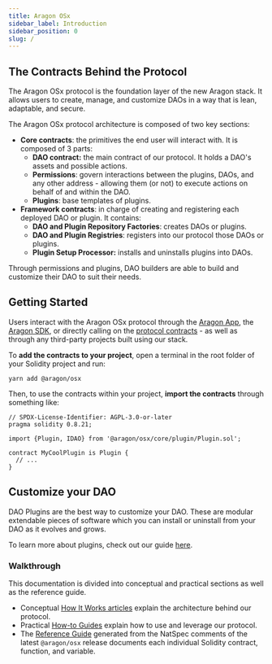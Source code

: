 ```yaml
---
title: Aragon OSx
sidebar_label: Introduction
sidebar_position: 0
slug: /
---
```


## The Contracts Behind the Protocol

The Aragon OSx protocol is the foundation layer of the new Aragon stack. It allows users to create, manage, and customize DAOs in a way that is lean, adaptable, and secure.

The Aragon OSx protocol architecture is composed of two key sections:

- **Core contracts**: the primitives the end user will interact with. It is composed of 3 parts:
  - **DAO contract:** the main contract of our protocol. It holds a DAO's assets and possible actions.
  - **Permissions**: govern interactions between the plugins, DAOs, and any other address - allowing them (or not) to execute actions on behalf of and within the DAO.
  - **Plugins**: base templates of plugins.
- **Framework contracts**: in charge of creating and registering each deployed DAO or plugin. It contains:
  - **DAO and Plugin Repository Factories**: creates DAOs or plugins.
  - **DAO and Plugin Registries**: registers into our protocol those DAOs or plugins.
  - **Plugin Setup Processor:** installs and uninstalls plugins into DAOs.

Through permissions and plugins, DAO builders are able to build and customize their DAO to suit their needs.

## Getting Started

Users interact with the Aragon OSx protocol through the [Aragon App](https://app.aragon.org), the [Aragon SDK](https://devs.aragon.org/docs/sdk), or directly calling on the [protocol contracts](https://github.com/aragon/osx) - as well as through any third-party projects built using our stack.

To **add the contracts to your project**, open a terminal in the root folder of your Solidity project and run:

```shell
yarn add @aragon/osx
```

Then, to use the contracts within your project, **import the contracts** through something like:

<!-- TODO: get simple example for creating a DAO or another use case -->

```solidity title="MyCoolPlugin.sol"
// SPDX-License-Identifier: AGPL-3.0-or-later
pragma solidity 0.8.21;

import {Plugin, IDAO} from '@aragon/osx/core/plugin/Plugin.sol';

contract MyCoolPlugin is Plugin {
  // ...
}
```

## Customize your DAO

DAO Plugins are the best way to customize your DAO. These are modular extendable pieces of software which you can install or uninstall from your DAO as it evolves and grows.

To learn more about plugins, check out our guide [here](./02-how-to-guides/02-plugin-development/index.md).

### Walkthrough

This documentation is divided into conceptual and practical sections as well as the reference guide.

- Conceptual [How It Works articles](01-how-it-works/index.md) explain the architecture behind our protocol.
- Practical [How-to Guides](02-how-to-guides/index.md) explain how to use and leverage our protocol.
- The [Reference Guide](03-reference-guide/index.md) generated from the NatSpec comments of the latest `@aragon/osx` release documents each individual Solidity contract, function, and variable.
